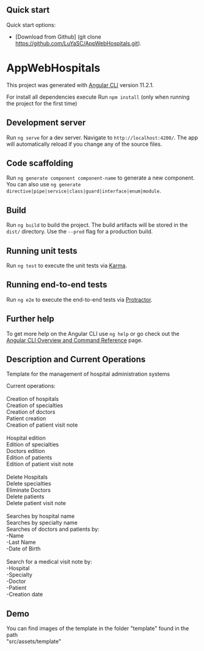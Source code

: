 ## Quick start

Quick start options:

- [Download from Github] (git clone https://github.com/LuYaSC/AppWebHospitals.git).
# AppWebHospitals

This project was generated with [Angular CLI](https://github.com/angular/angular-cli) version 11.2.1.

For install all dependencies execute Run `npm install` (only when running the project for the first time)
## Development server

Run `ng serve` for a dev server. Navigate to `http://localhost:4200/`. The app will automatically reload if you change any of the source files.

## Code scaffolding

Run `ng generate component component-name` to generate a new component. You can also use `ng generate directive|pipe|service|class|guard|interface|enum|module`.

## Build

Run `ng build` to build the project. The build artifacts will be stored in the `dist/` directory. Use the `--prod` flag for a production build.

## Running unit tests

Run `ng test` to execute the unit tests via [Karma](https://karma-runner.github.io).

## Running end-to-end tests

Run `ng e2e` to execute the end-to-end tests via [Protractor](http://www.protractortest.org/).

## Further help

To get more help on the Angular CLI use `ng help` or go check out the [Angular CLI Overview and Command Reference](https://angular.io/cli) page.

## Description and Current Operations

Template for the management of hospital administration systems<br />

Current operations:<br />
<br />
Creation of hospitals<br />
Creation of specialties<br />
Creation of doctors<br />
Patient creation<br />
Creation of patient visit note<br />
<br />
Hospital edition<br />
Edition of specialties<br />
Doctors edition<br />
Edition of patients<br />
Edition of patient visit note<br />
<br />
Delete Hospitals<br />
Delete specialties<br />
Eliminate Doctors<br />
Delete patients<br />
Delete patient visit note<br />
<br />
Searches by hospital name<br />
Searches by specialty name<br />
Searches of doctors and patients by:<br />
-Name<br />
-Last Name<br />
-Date of Birth<br />
<br />
Search for a medical visit note by:<br />
-Hospital<br />
-Specialty<br />
-Doctor<br />
-Patient<br />
-Creation date<br />

## Demo

You can find images of the template in the folder "template" found in the path 
<br /> 
"src/assets/template"
